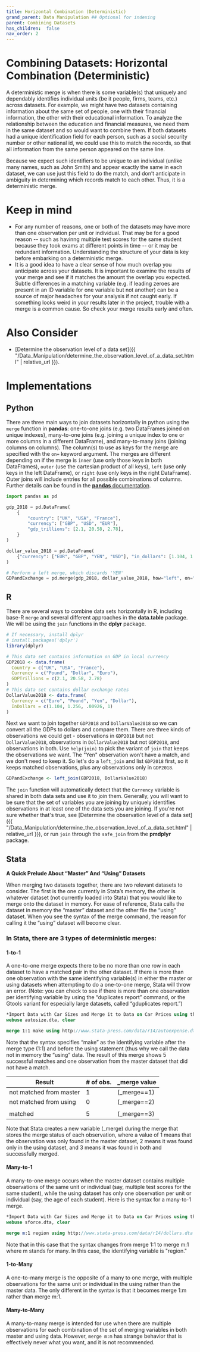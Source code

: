 ```yaml
---
title: Horizontal Combination (Deterministic)
grand_parent: Data Manipulation ## Optional for indexing
parent: Combining Datasets
has_children:  false
nav_order: 2
---
```


# Combining Datasets: Horizontal Combination (Deterministic)

A deterministic merge is when there is some variable(s) that uniquely and dependably identifies individual units (be it people, firms, teams, etc.) across datasets. For example, we might have two datasets containing information about the same set of people, one with their financial information, the other with their educational information. To analyze the relationship between the education and financial measures, we need them in the same dataset and so would want to combine them. If both datasets had a unique identification field for each person, such as a social security number or other national id, we could use this to match the records, so that all information from the same person appeared on the same line.

Because we expect such identifiers to be unique to an individual (unlike many names, such as John Smith) and appear exactly the same in each dataset, we can use just this field to do the match, and don’t anticipate in ambiguity in determining which records match to each other. Thus, it is a deterministic merge.

# Keep in mind
- For any number of reasons, one or both of the datasets may have more than one observation per unit or individual. That may be for a good reason -- such as havinng multiple test scores for the same student because they took exams at different points in time -- or it may be redundant information. Understanding the structure of your data is key before embarking on a deterministic merge.
- It is a good idea to have a clear sense of how much overlap you anticipate across your datasets. It is important to examine the results of your merge and see if it matches the amount the overlap you expected. Subtle differences in a matching variable (e.g. if leading zeroes are present in an ID variable for one variable but not another) can be a source of major headaches for your analysis if not caught early. If something looks weird in your results later in the project, trouble with a merge is a common cause. So check your merge results early and often.

# Also Consider

- [Determine the observation level of a data set]({{ "/Data_Manipulation/determine_the_observation_level_of_a_data_set.html" | relative_url }}).

# Implementations

## Python

There are three main ways to join datasets horizontally in python using the `merge` function in **pandas**: one-to-one joins (e.g. two DataFrames joined on unique indexes), many-to-one joins (e.g. joining a unique index to one or more columns in a different DataFrame), and many-to-many joins (joining columns on columns). The column(s) to use as keys for the merge are specified with the `on=` keyword argument. The merges are different depending on if the merge is `inner` (use only those keys in both DataFrames), `outer` (use the cartesian product of all keys), `left` (use only keys in the left DataFrame), or `right` (use only keys in the right DataFrame). Outer joins will include entries for all possible combinations of columns. Further details can be found in the [**pandas** documentation](https://pandas.pydata.org/pandas-docs/stable/user_guide/merging.html#brief-primer-on-merge-methods-relational-algebra).

```python
import pandas as pd

gdp_2018 = pd.DataFrame(
    {
        "country": ["UK", "USA", "France"],
        "currency": ["GBP", "USD", "EUR"],
        "gdp_trillions": [2.1, 20.58, 2.78],
    }
)

dollar_value_2018 = pd.DataFrame(
    {"currency": ["EUR", "GBP", "YEN", "USD"], "in_dollars": [1.104, 1.256, 0.00926, 1]}
)

# Perform a left merge, which discards 'YEN'
GDPandExchange = pd.merge(gdp_2018, dollar_value_2018, how="left", on="currency")

```

## R

There are several ways to combine data sets horizontally in R, including base-R `merge` and several different approaches in the **data.table** package. We will be using the `join` functions in the **dplyr** package.

```r
# If necessary, install dplyr
# install.packages('dplyr')
library(dplyr)

# This data set contains information on GDP in local currency
GDP2018 <- data.frame(
  Country = c("UK", "USA", "France"),
  Currency = c("Pound", "Dollar", "Euro"),
  GDPTrillions = c(2.1, 20.58, 2.78)
)
# This data set contains dollar exchange rates
DollarValue2018 <- data.frame(
  Currency = c("Euro", "Pound", "Yen", "Dollar"),
  InDollars = c(1.104, 1.256, .00926, 1)
)
```

Next we want to join together `GDP2018` and `DollarValue2018` so we can convert all the GDPs to dollars and compare them. There are three kinds of observations we could get - observations in `GDP2018` but not `DollarValue2018`, observations in `DollarValue2018` but not `GDP2018`, and observations in both. Use `help(join)` to pick the variant of `join` that keeps the observations we want. The "Yen" observation won't have a match, and we don't need to keep it. So let's do a `left_join` and list `GDP2018` first, so it keeps matched observations, plus any observations only in `GDP2018`.

```r
GDPandExchange <- left_join(GDP2018, DollarValue2018)
```

The `join` function will automatically detect that the `Currency` variable is shared in both data sets and use it to join them. Generally, you will want to be sure that the set of variables you are joining by uniquely identifies observations in at least one of the data sets you are joining. If you're not sure whether that's true, see [Determine the observation level of a data set]({{ "/Data_Manipulation/determine_the_observation_level_of_a_data_set.html" | relative_url }}), or run `join` through the `safe_join` from the **pmdplyr** package.

## Stata

**A Quick Prelude About “Master” And “Using” Datasets**

When merging two datasets together, there are two relevant datasets to consider. The first is the one currently in Stata’s memory, the other is whatever dataset (not currently loaded into Stata) that you would like to merge onto the dataset in memory. For ease of reference, Stata calls the dataset in memory the “master” dataset and the other file the “using” dataset. When you see the syntax of the merge command, the reason for calling it the “using” dataset will become clear.



### In Stata, there are 3 types of deterministic merges:

#### 1-to-1

A one-to-one merge expects there to be no more than one row in each dataset to have a	matched pair in the other dataset. If there is more than one observation with the same identifying variable(s) in either the master or using datasets when attempting to do a one-to-one merge, Stata will throw an error. (Note: you can check to see if there is more than one observation per identifying variable by using the “duplicates report” command, or the Gtools variant for especially large datasets, called “gduplicates report.”)

```stata
*Import Data with Car Sizes and Merge it to Data on Car Prices using the ID variable “Make”
webuse autosize.dta, clear

merge 1:1 make using http://www.stata-press.com/data/r14/autoexpense.dta
```

Note that the syntax specifies “make” as the identifying variable after the merge type (1:1) and before the using statement (thus why we call the data not in memory the “using” data. The result of this merge shows 5 successful matches and one observation from the master dataset that did not have a match.

   | Result          |                # of obs. | _merge value            |
   |-----------------|--------------------------|-------------|
   | not matched from master|                        1 |(_merge==1)  |
   | not matched from using|                        0 |(_merge==2)  |
   |                 |                          |             |
   | matched         |                        5 |(_merge==3)  |

Note that Stata creates a new variable (_merge) during the merge that stores the merge status of each observation, where a value of 1 means that the observation was only found in the master dataset, 2 means it was found only in the using dataset, and 3 means it was found in both and successfully merged.

#### Many-to-1

A many-to-one merge occurs when the master dataset contains multiple observations of the same unit or individual (say, multiple test scores for the same student), while the using dataset has only one observation per unit or individual (say, the age of each student). Here is the syntax for a many-to-1 merge.

```stata
*Import Data with Car Sizes and Merge it to Data on Car Prices using the ID variable “Make”
webuse sforce.dta, clear

merge m:1 region using http://www.stata-press.com/data/r14/dollars.dta
```
Note that in this case that the syntax changes from merge 1:1 to merge m:1 where m stands for many. In this case, the identifying variable is "region."

#### 1-to-Many

A one-to-many merge is the opposite of a many to one merge, with multiple observations for the same unit or individual in the using rather than the master data. The only different in the syntax is that it becomes merge 1:m rather than merge m:1.

#### Many-to-Many

A many-to-many merge is intended for use when there are multiple observations for each combination of the set of merging variables in both master and using data. However, `merge m:m` has strange behavior that is effectively never what you want, and it is not recommended.
